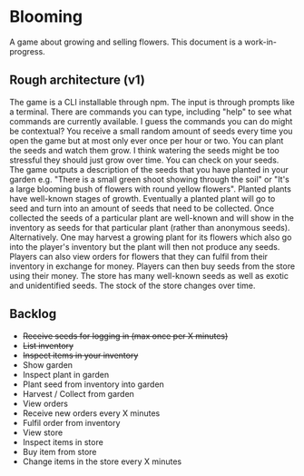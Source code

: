 # Blooming

A game about growing and selling flowers. This document is a work-in-progress.

## Rough architecture (v1)

The game is a CLI installable through npm. The input is through prompts like a terminal. There are commands you can type, including "help" to see what commands are currently available. I guess the commands you can do might be contextual? You receive a small random amount of seeds every time you open the game but at most only ever once per hour or two. You can plant the seeds and watch them grow. I think watering the seeds might be too stressful they should just grow over time. You can check on your seeds. The game outputs a description of the seeds that you have planted in your garden e.g. "There is a small green shoot showing through the soil" or "It's a large blooming bush of flowers with round yellow flowers". Planted plants have well-known stages of growth. Eventually a planted plant will go to seed and turn into an amount of seeds that need to be collected. Once collected the seeds of a particular plant are well-known and will show in the inventory as seeds for that particular plant (rather than anonymous seeds). Alternatively. One may harvest a growing plant for its flowers which also go into the player's inventory but the plant will then not produce any seeds. Players can also view orders for flowers that they can fulfil from their inventory in exchange for money. Players can then buy seeds from the store using their money. The store has many well-known seeds as well as exotic and unidentified seeds. The stock of the store changes over time.

## Backlog
 * ~~Receive seeds for logging in (max once per X minutes)~~
 * ~~List inventory~~
 * ~~Inspect items in your inventory~~
 * Show garden
 * Inspect plant in garden
 * Plant seed from inventory into garden
 * Harvest / Collect from garden
 * View orders
 * Receive new orders every X minutes
 * Fulfil order from inventory
 * View store
 * Inspect items in store
 * Buy item from store
 * Change items in the store every X minutes
